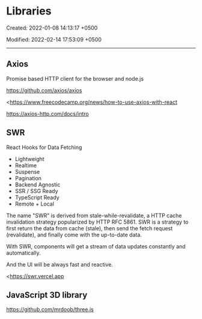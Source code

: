 # Libraries

Created: 2022-01-08 14:13:17 +0500

Modified: 2022-02-14 17:53:09 +0500

---

## Axios

Promise based HTTP client for the browser and node.js

<https://github.com/axios/axios>

<https://www.freecodecamp.org/news/how-to-use-axios-with-react

<https://axios-http.com/docs/intro>

## SWR

React Hooks for Data Fetching
-   Lightweight
-   Realtime
-   Suspense
-   Pagination
-   Backend Agnostic
-   SSR / SSG Ready
-   TypeScript Ready
-   Remote + Local

The name "SWR" is derived from stale-while-revalidate, a HTTP cache invalidation strategy popularized by HTTP RFC 5861. SWR is a strategy to first return the data from cache (stale), then send the fetch request (revalidate), and finally come with the up-to-date data.

With SWR, components will get a stream of data updates constantly and automatically.

And the UI will be always fast and reactive.

<https://swr.vercel.app

## JavaScript 3D library

<https://github.com/mrdoob/three.js>
